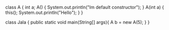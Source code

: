 class A
{
	int a;
	A()
	{
		System.out.println("Im default constructor");
	}
	A(int a)
	{
		this();
		System.out.println("Hello");
	}
}

class Jala 
{
	public static void main(String[] args){
			 A b = new A(5);
	}
}
